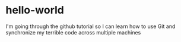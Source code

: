 # hello-world
I'm going through the github tutorial so I can learn how to use Git and synchronize my terrible code across multiple machines
